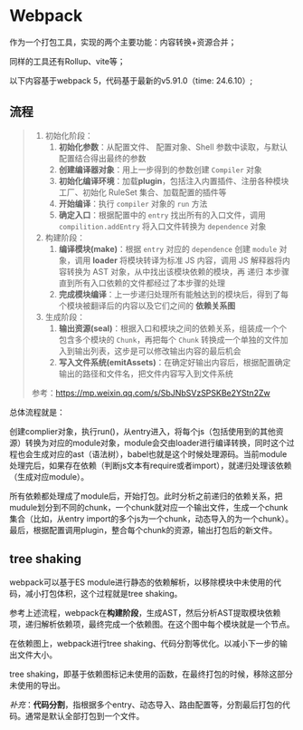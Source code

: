 # Webpack

作为一个打包工具，实现的两个主要功能：内容转换+资源合并；

同样的工具还有Rollup、vite等；



以下内容基于webpack 5，代码基于最新的v5.91.0（time: 24.6.10）;

## 流程

> 1. 初始化阶段：
>    1. **初始化参数**：从配置文件、 配置对象、Shell 参数中读取，与默认配置结合得出最终的参数
>    2. **创建编译器对象**：用上一步得到的参数创建 `Compiler` 对象
>    3. **初始化编译环境**：加载**plugin**，包括注入内置插件、注册各种模块工厂、初始化 RuleSet 集合、加载配置的插件等
>    4. **开始编译**：执行 `compiler` 对象的 `run` 方法
>    5. **确定入口**：根据配置中的 `entry` 找出所有的入口文件，调用 `compilition.addEntry` 将入口文件转换为 `dependence` 对象
> 2. 构建阶段：
>    1. **编译模块(make)**：根据 `entry` 对应的 `dependence` 创建 `module` 对象，调用 **loader** 将模块转译为标准 JS 内容，调用 JS 解释器将内容转换为 AST 对象，从中找出该模块依赖的模块，再 递归 本步骤直到所有入口依赖的文件都经过了本步骤的处理
>    2. **完成模块编译**：上一步递归处理所有能触达到的模块后，得到了每个模块被翻译后的内容以及它们之间的 **依赖关系图**
> 3. 生成阶段：
>    1. **输出资源(seal)**：根据入口和模块之间的依赖关系，组装成一个个包含多个模块的 `Chunk`，再把每个 `Chunk` 转换成一个单独的文件加入到输出列表，这步是可以修改输出内容的最后机会
>    2. **写入文件系统(emitAssets)**：在确定好输出内容后，根据配置确定输出的路径和文件名，把文件内容写入到文件系统
>
> 参考：https://mp.weixin.qq.com/s/SbJNbSVzSPSKBe2YStn2Zw



总体流程就是：

创建complier对象，执行run()，从entry进入，将每个js（包括使用到的其他资源）转换为对应的module对象，module会交由loader进行编译转换，同时这个过程也会生成对应的ast（语法树），babel也就是这个时候处理源码。当前module处理完后，如果存在依赖（判断js文本有require或者import），就递归处理该依赖（生成对应module）。

所有依赖都处理成了module后，开始打包。此时分析之前递归的依赖关系，把mudule划分到不同的chunk，一个chunk就对应一个输出文件，生成一个chunk集合（比如，从entry import的多个js为一个chunk，动态导入的为一个chunk）。最后，根据配置调用plugin，整合每个chunk的资源，输出打包后的新文件。



## tree shaking

webpack可以基于ES module进行静态的依赖解析，以移除模块中未使用的代码，减小打包体积，这个过程就是tree shaking。

参考上述流程，webpack在**构建阶段**，生成AST，然后分析AST提取模块依赖项，递归解析依赖项，最终完成一个依赖图。在这个图中每个模块就是一个节点。

在依赖图上，webpack进行tree shaking、代码分割等优化。以减小下一步的输出文件大小。

tree shaking，即基于依赖图标记未使用的函数，在最终打包的时候，移除这部分未使用的导出。



*补充*：**代码分割**，指根据多个entry、动态导入、路由配置等，分割最后打包的代码。通常是默认全部打包到一个文件。
